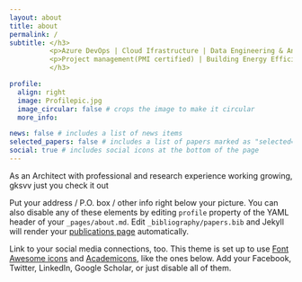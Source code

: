 ```yaml
---
layout: about
title: about
permalink: /
subtitle: </h3>
          <p>Azure DevOps | Cloud Ifrastructure | Data Engineering & Analytics<p>
          <p>Project management(PMI certified) | Building Energy Efficiency Consultation<P>
          </h3>

profile:
  align: right
  image: Profilepic.jpg
  image_circular: false # crops the image to make it circular
  more_info: 

news: false # includes a list of news items
selected_papers: false # includes a list of papers marked as "selected={true}"
social: true # includes social icons at the bottom of the page
---
```


As an Architect with professional and research experience working growing, gksvv just you check it out

Put your address / P.O. box / other info right below your picture. You can also disable any of these elements by editing `profile` property of the YAML header of your `_pages/about.md`. Edit `_bibliography/papers.bib` and Jekyll will render your [publications page](/al-folio/publications/) automatically.

Link to your social media connections, too. This theme is set up to use [Font Awesome icons](https://fontawesome.com/) and [Academicons](https://jpswalsh.github.io/academicons/), like the ones below. Add your Facebook, Twitter, LinkedIn, Google Scholar, or just disable all of them.
